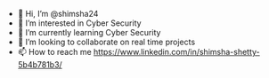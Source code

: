 - 👋 Hi, I’m @shimsha24
- 👀 I’m interested in Cyber Security
- 🌱 I’m currently learning Cyber Security
- 💞️ I’m looking to collaborate on real time projects
- 📫 How to reach me https://www.linkedin.com/in/shimsha-shetty-5b4b781b3/

<!---
shimsha24/shimsha24 is a ✨ special ✨ repository because its `README.md` (this file) appears on your GitHub profile.
You can click the Preview link to take a look at your changes.
--->
